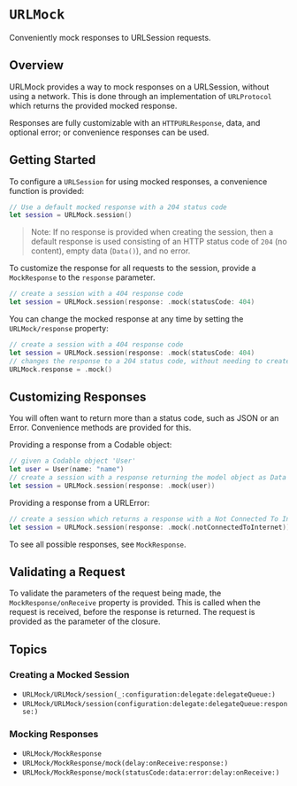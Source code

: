 # ``URLMock``

Conveniently mock responses to URLSession requests.

## Overview

URLMock provides a way to mock responses on a URLSession, without using a network. This is done through an
implementation of `URLProtocol` which returns the provided mocked response.

Responses are fully customizable with an `HTTPURLResponse`, data, and optional error; or convenience responses can be
used.

## Getting Started

To configure a `URLSession` for using mocked responses, a convenience function is provided:

```swift
// Use a default mocked response with a 204 status code
let session = URLMock.session()
```

> Note: If no response is provided when creating the session, then a default response is used consisting of an HTTP
status code of `204` (no content), empty data (`Data()`), and no error.

To customize the response for all requests to the session, provide a ``MockResponse`` to the `response`
parameter.

```swift
// create a session with a 404 response code
let session = URLMock.session(response: .mock(statusCode: 404)
```

You can change the mocked response at any time by setting the ``URLMock/response`` property:

```swift
// create a session with a 404 response code
let session = URLMock.session(response: .mock(statusCode: 404)
// changes the response to a 204 status code, without needing to create a new session
URLMock.response = .mock()
```

## Customizing Responses

You will often want to return more than a status code, such as JSON or an Error. Convenience methods are
provided for this.

Providing a response from a Codable object:

```swift
// given a Codable object 'User'
let user = User(name: "name")
// create a session with a response returning the model object as Data
let session = URLMock.session(response: .mock(user))
```

Providing a response from a URLError:

```swift
// create a session which returns a response with a Not Connected To Internet code
let session = URLMock.session(response: .mock(.notConnectedToInternet))
```

To see all possible responses, see ``MockResponse``.

## Validating a Request

To validate the parameters of the request being made, the ``MockResponse/onReceive`` property is
provided. This is called when the request is received, before the response is returned. The request is provided as
the parameter of the closure.

## Topics

### Creating a Mocked Session

- ``URLMock/URLMock/session(_:configuration:delegate:delegateQueue:)``
- ``URLMock/URLMock/session(configuration:delegate:delegateQueue:response:)``

### Mocking Responses

- ``URLMock/MockResponse``
- ``URLMock/MockResponse/mock(delay:onReceive:response:)``
- ``URLMock/MockResponse/mock(statusCode:data:error:delay:onReceive:)``
